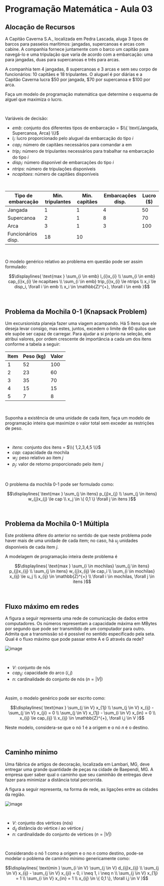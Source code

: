 # Programação Matemática - Aula 03

## Alocação de Recursos

A Capitão Caverna S.A., localizada em Pedra Lascada, aluga 3 tipos de barcos para passeios marítimos: jangadas, supercanoas e arcas com cabine. A companhia fornece juntamente com o barco um capitão para navegá-lo e uma tripulação que varia de acordo com a embarcação: uma para jangadas, duas para supercanoas e três para arcas.

A companhia tem 4 jangadas, 8 supercanoas e 3 arcas e sem seu corpo de funcionários: 10 capitães e 18 tripulantes. O aluguel é por diárias e a Capitão Caverna lucra $50 por jangada, $70 por supercanoa e $100 por arca.

Faça um modelo de programação matemática que determine o esquema de alguel que maximiza o lucro.

<br>

Variáveis de decisão:

- $emb$: conjunto dos diferentes tipos de embarcação = $\\{ \text{Jangada, Supercanoa, Arca} \\}$
- $l_i$: lucro proporcionado pelo aluguel da embarcação do tipo $i$
- $cap_i$: número de capitães necessários para comandar a em
- $trip_i$: número de tripulantes necessários para trabalhar na embarcação do tipo $i$
- $disp_i$: número disponível de embarcações do tipo $i$
- $ntrips$: número de tripulações disponíveis
- $ncapitaes$: número de capitães disponíveis

<br>

| Tipo de embarcação | Min. tripulantes | Min. capitães | Embarcações disp. | Lucro ($) |
|--------------------|------------------|---------------|-------------------|-----------|
| Jangada            | 1                | 1             | 4                 | 50        |
| Supercanoa         | 2                | 1             | 8                 | 70        |
| Arca               | 3                | 1             | 3                 | 100       |
| Funcionários disp. | 18               | 10            |                   |           |

<br>

O modelo genérico relativo ao problema em questão pode ser assim formulado:

```math
\displaylines{
    \text{max } \sum_{i \in emb} l_{i}x_{i} \\
    \sum_{i \in emb} cap_{i}x_{i} \le ncapitaes \\
    \sum_{i \in emb} trip_{i}x_{i} \le ntrips \\
    x_i \le disp_i, \forall i \in emb \\
    x_i \in \mathbb{Z}^{+}, \forall i \in emb
}
```




<br>

## Problema da Mochila 0-1 (Knapsack Problem)

Um excursionista planeja fazer uma viagem acampando. Há 5 itens que ele deseja levar consigo, mas estes, juntos, excedem o limite de 60 quilos que ele supõe ser capaz de carregar. Para ajudar a si próprio na seleção, ele atribui valores, por ordem crescente de importância a cada um dos itens conforme a tabela a seguir:

| Item | Peso (kg) | Valor |
|------|-----------|-------|
| 1    | 52        | 100   |
| 2    | 23        | 60    |
| 3    | 35        | 70    |
| 4    | 15        | 15    |
| 5    | 7         | 8     |

<br>

Suponha a existência de uma unidade de cada item, faça um modelo de programação inteira que maximize o valor total sem exceder as restrições de peso.

<br>

- $itens$: conjunto dos itens = $\\{ 1,2,3,4,5 \\}$
- $cap$: capacidade da mochila
- $w_j$: peso relativo ao item $j$
- $p_j$: valor de retorno proporcionado pelo item $j$

<br>

O problema da mochila 0-1 pode ser formulado como:

```math
\displaylines{
    \text{max } \sum_{j \in itens} p_{j}x_{j} \\
    \sum_{j \in itens} w_{j}x_{j} \le cap \\
    x_j \in \{ 0,1 \} \forall j \in itens
}
```




<br>

## Problema da Mochila 0-1 Múltipla

Este problema difere do anterior no sentido de que neste problema pode haver mais de uma unidade de cada item; no caso, há $u_j$ unidades disponíveis de cada item $j$.

A modelagem de programação inteira deste problema é

```math
\displaylines{
    \text{max } \sum_{i \in mochilas} \sum_{j \in itens} p_{j}x_{ij} \\
    \sum_{j \in itens} w_{j}x_{ij} \le cap_i \\
    \sum_{i \in mochilas} x_{ij} \le u_j \\
    x_{ij} \in \mathbb{Z}^{+} \\
    \forall i \in mochilas, \forall j \in itens
}
```



<br>

## Fluxo máximo em redes

A figura a seguir representa uma rede de comunicação de dados entre computadores. Os números representam a capacidade máxima em MBytes por segundo que pode ser transmitido de um computador para outro. Admita que a transmissão só é possível no sentido especificado pela seta. Qual é o fluxo máximo que pode passar entre A e G através da rede?

![image](https://user-images.githubusercontent.com/23441506/201501043-10d149ee-36ac-4f6b-bd5d-6d803c7383d4.png)

<br>

- $V$: conjunto de nós
- $cap_{ij}$: capacidade do arco $(i,j)$
- $n$: cardinalidade do conjunto de nós $(n = \vert V \vert)$

<br>

Assim, o modelo genérico pode ser escrito como:

```math
\displaylines{
    \text{max } \sum_{j \in V} x_{1j} \\
    \sum_{j \in V} x_{ij} - \sum_{j \in V} x_{ji} = 0 \\
    \sum_{j \in V} x_{1j} - \sum_{i \in V} x_{in} = 0 \\
    x_{ij} \le cap_{ij} \\
    x_{ij} \in \mathbb{Z}^{+}, \forall i,j \in V
}
```

Neste modelo, considera-se que o nó 1 é a origem e o nó $n$ é o destino.




<br>

## Caminho mínimo

Uma fábrica de artigos de decoração, localizada em Lambari, MG, deve entregar uma grande quantidade de peças na cidade de Baependi, MG. A empresa quer saber qual o caminho que seu caminhão de entregas deve fazer para minimizar a distância total percorrida.

A figura a seguir representa, na forma de rede, as ligações entre as cidades da região.

![image](https://user-images.githubusercontent.com/23441506/201502778-7ccf1581-8675-4765-a30b-3cee5153432d.png)

<br>

- $V$: conjunto dos vértices (nós)
- $d_{ij}$ distância do vértice $i$ ao vértice $j$
- $n$: cardinalidade do conjunto de vértices $(n = \lvert V \rvert)$

<br>

Considerando o nó 1 como a origem e o no $n$ como destino, pode-se modelar o poblema de caminho mínimo genericamente como:

```math
\displaylines{
    \text{min } \sum_{i \in V} \sum_{j \in V} d_{ij}x_{ij} \\
    \sum_{j \in V} x_{ij} - \sum_{j \in V} x_{ji} = 0, i \neq 1, i \neq n \\
    \sum_{j \in V} x_{1j} = 1 \\
    \sum_{i \in V} x_{in} = 1 \\
    x_{ij} \in \{ 0,1 \}, \forall i,j \in V
}
```










































